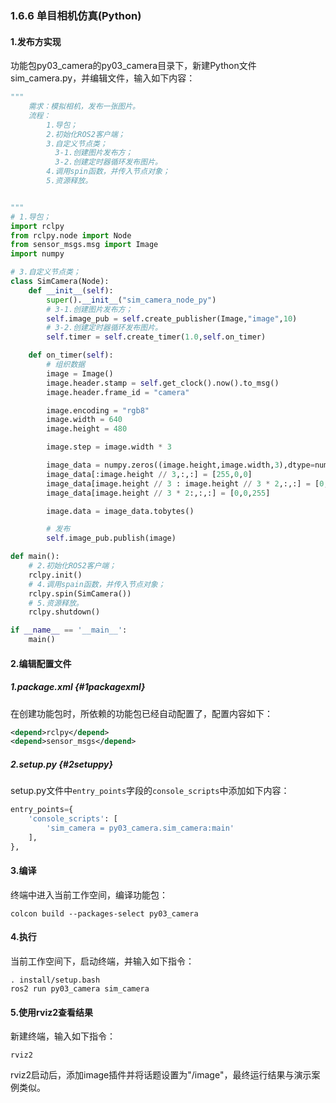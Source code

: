 ### 1.6.6 单目相机仿真\(Python\)

#### 1.发布方实现

功能包py03\_camera的py03\_camera目录下，新建Python文件sim\_camera.py，并编辑文件，输入如下内容：

```py
"""  
    需求：模拟相机，发布一张图片。
    流程：
        1.导包；
        2.初始化ROS2客户端；
        3.自定义节点类；
          3-1.创建图片发布方；
          3-2.创建定时器循环发布图片。             
        4.调用spin函数，并传入节点对象；
        5.资源释放。 


"""
# 1.导包；
import rclpy
from rclpy.node import Node
from sensor_msgs.msg import Image
import numpy

# 3.自定义节点类；
class SimCamera(Node):
    def __init__(self):
        super().__init__("sim_camera_node_py")
        # 3-1.创建图片发布方；
        self.image_pub = self.create_publisher(Image,"image",10)
        # 3-2.创建定时器循环发布图片。
        self.timer = self.create_timer(1.0,self.on_timer)

    def on_timer(self):
        # 组织数据
        image = Image()
        image.header.stamp = self.get_clock().now().to_msg()
        image.header.frame_id = "camera"

        image.encoding = "rgb8"
        image.width = 640
        image.height = 480

        image.step = image.width * 3

        image_data = numpy.zeros((image.height,image.width,3),dtype=numpy.uint8)
        image_data[:image.height // 3,:,:] = [255,0,0]
        image_data[image.height // 3 : image.height // 3 * 2,:,:] = [0,255,0]
        image_data[image.height // 3 * 2:,:,:] = [0,0,255]

        image.data = image_data.tobytes()

        # 发布
        self.image_pub.publish(image)

def main():
    # 2.初始化ROS2客户端；
    rclpy.init()
    # 4.调用spain函数，并传入节点对象；
    rclpy.spin(SimCamera())
    # 5.资源释放。 
    rclpy.shutdown()

if __name__ == '__main__':
    main()
```

#### 2.编辑配置文件

##### 1.package.xml {#1packagexml}

在创建功能包时，所依赖的功能包已经自动配置了，配置内容如下：

```xml
<depend>rclpy</depend>
<depend>sensor_msgs</depend>
```

##### 2.setup.py {#2setuppy}

setup.py文件中`entry_points`字段的`console_scripts`中添加如下内容：

```python
entry_points={
    'console_scripts': [
        'sim_camera = py03_camera.sim_camera:main'
    ],
},
```

#### 3.编译

终端中进入当前工作空间，编译功能包：

```
colcon build --packages-select py03_camera
```

#### 4.执行

当前工作空间下，启动终端，并输入如下指令：

```
. install/setup.bash
ros2 run py03_camera sim_camera
```

#### 5.使用rviz2查看结果

新建终端，输入如下指令：

```
rviz2
```

rviz2启动后，添加image插件并将话题设置为"/image"，最终运行结果与演示案例类似。

